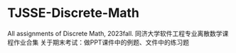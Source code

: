 # TJSSE-Discrete-Math
All assignments of Discrete Math, 2023fall. 同济大学软件工程专业离散数学课程作业合集
关于期末考试：做PPT课件中的例题、文件中的练习题
